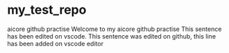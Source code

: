 # my_test_repo
aicore github practise
Welcome to my aicore github practise
This sentence has been edited on vscode.
This sentence was edited on github, this line has been added on vscode editor
